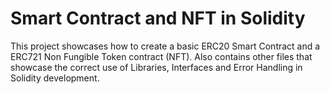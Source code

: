 # Smart Contract and NFT in Solidity
This project showcases how to create a basic ERC20 Smart Contract and a ERC721 Non Fungible Token contract (NFT).
Also contains other files that showcase the correct use of Libraries, Interfaces and Error Handling in Solidity development.


